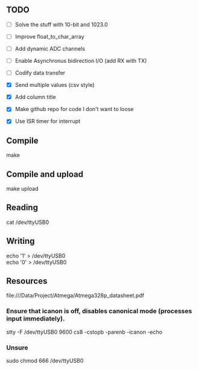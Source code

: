 ## TODO

- [ ] Solve the stuff with 10-bit and 1023.0
- [ ] Improve float_to_char_array
- [ ] Add dynamic ADC channels
- [ ] Enable Asynchronus bidirection I/O (add RX with TX)
- [ ] Codify data transfer
- [x] Send multiple values (csv style)
- [x] Add column title
- [x] Make github repo for code I don't want to loose
- [x] Use ISR timer for interrupt


## Compile
make

## Compile and upload
make upload

## Reading
cat /dev/ttyUSB0

## Writing
echo '1' > /dev/ttyUSB0  
echo '0' > /dev/ttyUSB0

## Resources
file:///Data/Project/Atmega/Atmega328p_datasheet.pdf

### Ensure that icanon is off, disables canonical mode (processes input immediately).

stty -F /dev/ttyUSB0 9600 cs8 -cstopb -parenb -icanon -echo

### Unsure

sudo chmod 666 /dev/ttyUSB0
